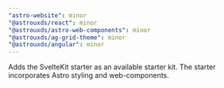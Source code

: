 ```yaml
---
"astro-website": minor
"@astrouxds/react": minor
"@astrouxds/astro-web-components": minor
"@astrouxds/ag-grid-theme": minor
"@astrouxds/angular": minor
---
```


Adds the SvelteKit starter as an available starter kit. The starter incorporates Astro styling and web-components.
